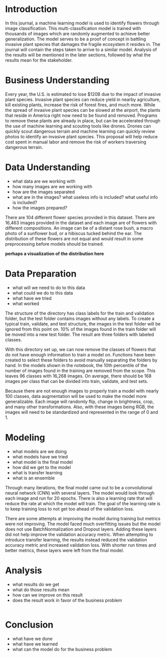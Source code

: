 # Introduction

In this journal, a machine learning model is used to identify flowers through image classification. This multi-classification model is trained with thousands of images which are randomly augmented to achieve better generalization. The model serves to be a proof of concept in battling invasive plant species that damages the fragile ecosystem it resides in. The journal will contain the steps taken to arrive to a similar model. Analysis of the results will be mentioned in the later sections, followed by what the results mean for the stakeholder.

# Business Understanding

Every year, the U.S. is estimated to lose $120B due to the impact of invasive plant species. Invasive plant species can reduce yield in nearby agriculture, kill existing plants, increase the risk of forest fires, and much more. While the spread of invasive plant species can be slowed at the airport, the plants that reside in America right now need to be found and removed. Programs to remove these plants are already in place, but can be accelerated through the use of machine learning and scouting tools like drones. Drones can quickly scout dangerous terrain and machine learning can quickly review photos to identify an invasive plant species. This proposal will help reduce cost spent in manual labor and remove the risk of workers traversing dangerous terrain.

# Data Understanding

* what data are we working with
* how many images are we working with
* how are the images separated
* what are in the images? what useless info is included? what useful info is included?
* how the images prepared?

There are 104 different flower species provided in this dataset. There are 16,463 images provided in the dataset and each image are of flowers with different compositions. An image can be of a distant rose bush, a macro photo of a sunflower bud, or a hibiscus tucked behind the ear. The distribution of these flowers are not equal and would result in some preprocessing before models should be trained.

**perhaps a visualization of the distribution here**

# Data Preparation

* what will we need to do to this data
* what could we do to this data
* what have we tried
* what worked

The structure of the directory has class labels for the train and validation folder, but the test folder contains images without any labels. To create a typical train, validate, and test structure, the images in the test folder will be ignored from this point on. 10% of the images found in the train folder will be moved into a new test folder. The result are three folders with labeled classes.

With this directory set up, we can now remove the classes of flowers that do not have enough information to train a model on. Functions have been created to select these folders to avoid manually separating the folders by hand. In the models shown in the notebook, the 10th percentile of the number of images found in the training are removed from the scope. This leaves 96 classes with 16,268 images. On average, there should be 168 images per class that can be divided into train, validate, and test sets. 

Because there are not enough images to properly train a model with nearly 100 classes, data augmentation will be used to make the model more generalizable. Each image will randomly flip, change in brightness, crop, and many other transformations. Also, with these images being RGB, the images will need to be standardized and represented in the range of 0 and 1.

# Modeling

* what models are we doing
* what models have we tried
* what model is the final model
* how did we get to the model
* what is transfer learning
* what is an ensemble

Through many iterations, the final model came out to be a convolutional neural network (CNN) with several layers. The model would look through each image and run for 20 epochs. There is also a learning rate that will reduce the rate at which the model will train. The goal of the learning rate is to keep training loss to not get too ahead of the validation loss.

There are some attempts at improving the model during training but metrics were not improving. The model faced much overfitting issues but the model does not use BatchNormalization and Dropout layers. Adding these layers did not help improve the validation accuracy metric. When attempting to introduce transfer learning, the results instead reduced the validation accuracy metric and increased validation loss. With shorter run times and better metrics, these layers were left from the final model.

# Analysis

* what results do we get
* what do those results mean
* how can we improve on this result
* does the result work in favor of the business problem


```python

```

# Conclusion

* what have we done
* what have we learned
* what can the model do for the business problem


```python

```
